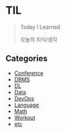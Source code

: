# TIL
> Today I Learned 
>
> 오늘의 지식/생각







## Categories

- [Conference](https://github.com/SungminSo/TIL/tree/main/Conference)
- [DBMS](https://githug.com/SungminSo/TIL/tree/main/DBMS)
- [DL](https://github.com/SungminSo/TIL/tree/main/DL)
- [Data](https://github.com/SungminSo/TIL/tree/main/Data)
- [DevOps](https://github.com/SungminSo/TIL/tree/main/DevOps)
- [Language](https://github.com/SungminSo/TIL/tree/main/Language)
- [Math](https://github.com/SungminSo/TIL/tree/main/Math)
- [Workout](https://github.com/SungminSo/TIL/tree/main/Workout)
- [etc](https://github.com/SungminSo/TIL/tree/main/etc)
